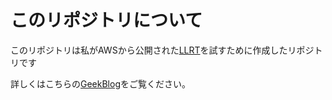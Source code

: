 # このリポジトリについて

このリポジトリは私がAWSから公開された[LLRT](https://github.com/awslabs/llrt)を試すために作成したリポジトリです

詳しくはこちらの[GeekBlog](https://www.geekfeed.co.jp/geekblog/llrt-lambda-cdk/)をご覧ください。
